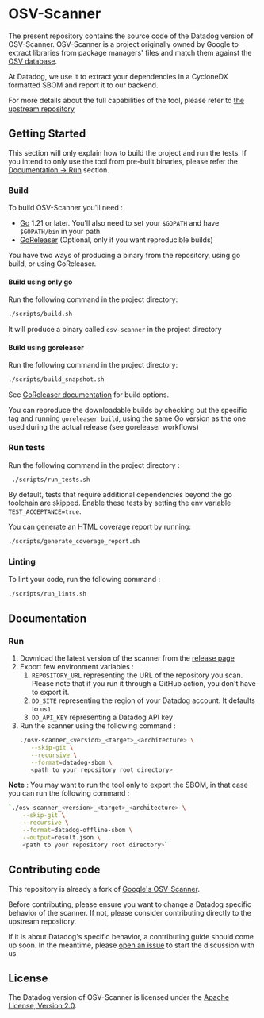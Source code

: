 # OSV-Scanner

The present repository contains the source code of the Datadog version of OSV-Scanner.
OSV-Scanner is a project originally owned by Google to extract libraries from package managers' files and match them against the [OSV database](https://osv.dev/).

At Datadog, we use it to extract your dependencies in a CycloneDX formatted SBOM and report it to our backend.

For more details about the full capabilities of the tool, please refer to [the upstream repository](https://www.github.com/google/osv-scanner)

## Getting Started

This section will only explain how to build the project and run the tests. If you intend to only use the tool from pre-built binaries, please refer the [Documentation -> Run](#run) section.

### Build
To build OSV-Scanner you'll need :

- [Go](https://golang.org/doc/install) 1.21 or later. You'll also need to set your `$GOPATH` and have `$GOPATH/bin` in your path.
- [GoReleaser](https://goreleaser.com/) (Optional, only if you want reproducible builds)

You have two ways of producing a binary from the repository, using go build, or using  GoReleaser.

#### Build using only go
Run the following command in the project directory:
```bash
./scripts/build.sh
```
It will produce a binary called `osv-scanner` in the project directory

#### Build using goreleaser
Run the following command in the project directory:
```bash
./scripts/build_snapshot.sh
```
See [GoReleaser documentation](https://goreleaser.com/cmd/goreleaser_build/) for build options.

You can reproduce the downloadable builds by checking out the specific tag and running `goreleaser build`, using the same Go version as the one used during the actual release (see goreleaser workflows)

### Run tests
Run the following command in the project directory :
```bash
 ./scripts/run_tests.sh
```
By default, tests that require additional dependencies beyond the go toolchain are skipped. Enable these tests by setting the env variable `TEST_ACCEPTANCE=true`.

You can generate an HTML coverage report by running:
```bash
./scripts/generate_coverage_report.sh
```

### Linting
To lint your code, run the following command :
```bash
./scripts/run_lints.sh
```

## Documentation

### Run

1. Download the latest version of the scanner from the [release page](https://www.github.com/DataDog/osv-scanner/releases)
2. Export few environment variables :
   1. `REPOSITORY_URL` representing the URL of the repository you scan. Please note that if you run it through a GitHub action, you don't have to export it.
   2. `DD_SITE` representing the region of your Datadog account. It defaults to `us1`
   3. `DD_API_KEY` representing a Datadog API key
3. Run the scanner using the following command :
   ```bash
   ./osv-scanner_<version>_<target>_<architecture> \
      --skip-git \
      --recursive \
      --format=datadog-sbom \
      <path to your repository root directory>
   ```

**Note** : You may want to run the tool only to export the SBOM, in that case you can run the following command :
```bash
`./osv-scanner_<version>_<target>_<architecture> \
    --skip-git \
    --recursive \
    --format=datadog-offline-sbom \
    --output=result.json \
    <path to your repository root directory>`
```

## Contributing code

This repository is already a fork of [Google's OSV-Scanner](https://www.github.com/google/osv-scanner).

Before contributing, please ensure you want to change a Datadog specific behavior of the scanner.
If not, please consider contributing directly to the upstream repository.

If it is about Datadog's specific behavior, a contributing guide should come up soon. In the meantime, please [open an issue](https://www.github.com/DataDog/osv-scanner/issues) to start the discussion with us

## License

The Datadog version of OSV-Scanner is licensed under the [Apache License, Version 2.0](LICENSE).
